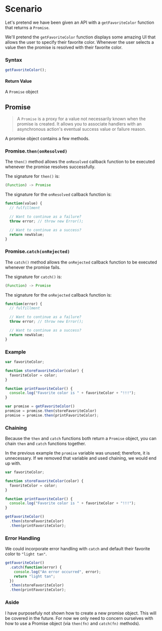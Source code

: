 # Scenario

Let's pretend we have been given an API with a `getFavoriteColor` function that returns a `Promise`.

We'll pretend the `getFavoriteColor` function displays some amazing UI that allows the user to specify their favorite color.  Whenever the user selects a value then the promise is resolved with their favorite color.

### Syntax
```js
getFavoriteColor();
```

#### Return Value
A `Promise` object

## Promise
> A `Promise` is a proxy for a value not necessarily known when the promise is created. It allows you to associate handlers with an asynchronous action's eventual success value or failure reason.

A promise object contains a few methods.

### Promise.`then(onResolved)`
The `then()` method allows the `onResolved` callback function to be executed whenever the promise resolves successfully.

The signature for `then()` is:
```js
(Function) -> Promise
```

The signature for the `onResolved` callback function is:
```js
function(value) {
  // fulfillment

  // Want to continue as a failure?
  throw error; // throw new Error();

  // Want to continue as a success?
  return newValue;
}
```

### Promise.`catch(onRejected)`
The `catch()` method allows the `onRejected` callback function to be executed whenever the promise fails.

The signature for `catch()` is:
```js
(Function) -> Promise
```

The signature for the `onRejected` callback function is:
```js
function(error) {
  // fulfillment

  // Want to continue as a failure?
  throw error; // throw new Error();

  // Want to continue as a success?
  return newValue;
}
```

### Example
```js
var favoriteColor;

function storeFavoriteColor(color) {
  favoriteColor = color;
}

function printFavoriteColor() {
  console.log("Favorite color is " + favoriteColor + "!!!");
}

var promise = getFavoriteColor()
promise = promise.then(storeFavoriteColor)
promise = promise.then(printFavoriteColor);
```

### Chaining
Because the `then` and `catch` functions both return a `Promise` object, you can chain `then` and `catch` functions together.

In the previous example the `promise` variable was unused; therefore, it is unnecessary.  If we removed that variable and used chaining, we would end up with.

```js
var favoriteColor;

function storeFavoriteColor(color) {
  favoriteColor = color;
}

function printFavoriteColor() {
  console.log("Favorite color is " + favoriteColor + "!!!");
}

getFavoriteColor()
  .then(storeFavoriteColor)
  .then(printFavoriteColor);
```

### Error Handling
We could incorporate error handling with `catch` and default their favorite color to `"light tan"`.

```js
getFavoriteColor()
  .catch(function(error) {
    console.log("An error occurred", error);
    return "light tan";
  })
  .then(storeFavoriteColor)
  .then(printFavoriteColor);
```

### Aside
I have purposefuly not shown how to create a new promise object.  This will be covered in the future.  For now we only need to concern ourselves with how to use a Promise object (via `then(fn)` and `catch(fn)` methods).
